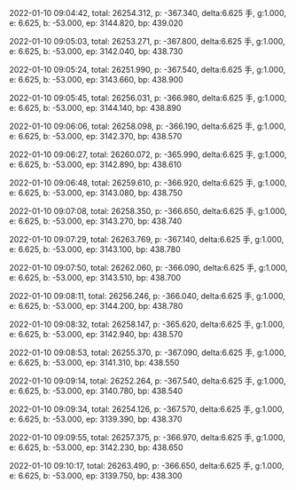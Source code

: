 2022-01-10 09:04:42, total: 26254.312, p: -367.340, delta:6.625 手, g:1.000, e: 6.625, b: -53.000, ep: 3144.820, bp: 439.020

2022-01-10 09:05:03, total: 26253.271, p: -367.800, delta:6.625 手, g:1.000, e: 6.625, b: -53.000, ep: 3142.040, bp: 438.730

2022-01-10 09:05:24, total: 26251.990, p: -367.540, delta:6.625 手, g:1.000, e: 6.625, b: -53.000, ep: 3143.660, bp: 438.900

2022-01-10 09:05:45, total: 26256.031, p: -366.980, delta:6.625 手, g:1.000, e: 6.625, b: -53.000, ep: 3144.140, bp: 438.890

2022-01-10 09:06:06, total: 26258.098, p: -366.190, delta:6.625 手, g:1.000, e: 6.625, b: -53.000, ep: 3142.370, bp: 438.570

2022-01-10 09:06:27, total: 26260.072, p: -365.990, delta:6.625 手, g:1.000, e: 6.625, b: -53.000, ep: 3142.890, bp: 438.610

2022-01-10 09:06:48, total: 26259.610, p: -366.920, delta:6.625 手, g:1.000, e: 6.625, b: -53.000, ep: 3143.080, bp: 438.750

2022-01-10 09:07:08, total: 26258.350, p: -366.650, delta:6.625 手, g:1.000, e: 6.625, b: -53.000, ep: 3143.270, bp: 438.740

2022-01-10 09:07:29, total: 26263.769, p: -367.140, delta:6.625 手, g:1.000, e: 6.625, b: -53.000, ep: 3143.100, bp: 438.780

2022-01-10 09:07:50, total: 26262.060, p: -366.090, delta:6.625 手, g:1.000, e: 6.625, b: -53.000, ep: 3143.510, bp: 438.700

2022-01-10 09:08:11, total: 26256.246, p: -366.040, delta:6.625 手, g:1.000, e: 6.625, b: -53.000, ep: 3144.200, bp: 438.780

2022-01-10 09:08:32, total: 26258.147, p: -365.620, delta:6.625 手, g:1.000, e: 6.625, b: -53.000, ep: 3142.940, bp: 438.570

2022-01-10 09:08:53, total: 26255.370, p: -367.090, delta:6.625 手, g:1.000, e: 6.625, b: -53.000, ep: 3141.310, bp: 438.550

2022-01-10 09:09:14, total: 26252.264, p: -367.540, delta:6.625 手, g:1.000, e: 6.625, b: -53.000, ep: 3140.780, bp: 438.540

2022-01-10 09:09:34, total: 26254.126, p: -367.570, delta:6.625 手, g:1.000, e: 6.625, b: -53.000, ep: 3139.390, bp: 438.370

2022-01-10 09:09:55, total: 26257.375, p: -366.970, delta:6.625 手, g:1.000, e: 6.625, b: -53.000, ep: 3142.230, bp: 438.650

2022-01-10 09:10:17, total: 26263.490, p: -366.650, delta:6.625 手, g:1.000, e: 6.625, b: -53.000, ep: 3139.750, bp: 438.300